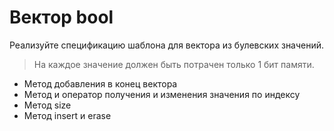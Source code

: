 # Вектор bool

Реализуйте спецификацию шаблона для вектора из булевских значений.
>На каждое значение должен быть потрачен только 1 бит памяти.
-	Метод добавления в конец вектора
-	Метод и оператор получения и изменения значения по индексу
-	Метод size
-	Метод insert и erase
